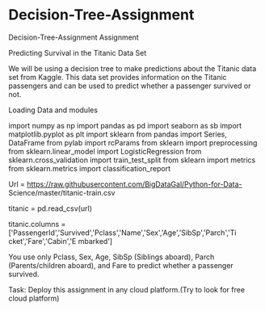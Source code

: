 # Decision-Tree-Assignment
Decision-Tree-Assignment
Assignment

Predicting Survival in the Titanic Data Set

We will be using a decision tree to make predictions about the Titanic data
set from Kaggle. This data set provides information on the Titanic
passengers and can be used to predict whether a passenger survived or
not.

Loading Data and modules

import numpy as np
import pandas as pd
import seaborn as sb
import matplotlib.pyplot as plt
import sklearn
from pandas import Series, DataFrame
from pylab import rcParams
from sklearn import preprocessing
from sklearn.linear_model import LogisticRegression
from sklearn.cross_validation import train_test_split
from sklearn import metrics
from sklearn.metrics import classification_report

Url = https://raw.githubusercontent.com/BigDataGal/Python-for-Data-
Science/master/titanic-train.csv

titanic = pd.read_csv(url)

titanic.columns =
['PassengerId','Survived','Pclass','Name','Sex','Age','SibSp','Parch','Ti
cket','Fare','Cabin','E mbarked']

You use only Pclass, Sex, Age, SibSp (Siblings aboard), Parch
(Parents/children aboard), and Fare to predict whether a passenger
survived.

Task: Deploy this assignment in any cloud platform.(Try to look for free cloud platform)
